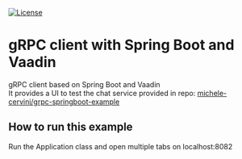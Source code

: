 [![License](https://img.shields.io/github/license/italia/bootstrap-italia.svg)](https://github.com/italia/bootstrap-italia/blob/master/LICENSE)

# gRPC client with Spring Boot and Vaadin

gRPC client based on Spring Boot and Vaadin
<br>
It provides a UI to test the chat service provided in repo:
<a href="git@github.com:michele-cervini/grpc-springboot-example.git">michele-cervini/grpc-springboot-example</a>

## How to run this example

Run the Application class and open multiple tabs on localhost:8082